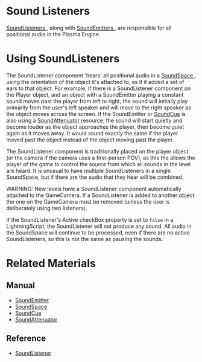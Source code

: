 # Sound Listeners
[ SoundListeners ](https://github.com/PlasmaEngine/PlasmaDocs/tree/master/docs/C%2B%2B/code_reference/class_reference/soundlistener.markdown), along with [SoundEmitters ](https://plasmaengine.github.io/PlasmaDocs/Plasma1/Editor/audio/soundemitter.markdown), are responsible for all positional audio in the Plasma Engine.

# Using SoundListeners

The SoundListener component 'hears' all positional audio in a [SoundSpace ](https://github.PlasmaEngine/PlasmaDocsocs/blob/master/plasma_editor_documentation/plasmamanual/audio/soundspace.markdown), using the orientation of the object it's attached to, as if it added a set of ears to that object. For example, if there is a SoundListener component on the Player object, and an object with a SoundEmitter playing a constant sound moves past the player from left to right, the sound will initially play primarily from the user's left speaker and will move to the right speaker as the object moves across the screen. If the SoundEmitter or [SoundCue](https://gitPlasmaEngine/PlasmaDocseroDocs/blob/master/plasma_editor_documentation/plasmamanual/audio/soundcue.markdown) is also using a [SoundAttenuator ](https://gitPlasmaEngine/PlasmaDocseroDocs/blob/master/plasma_editor_documentation/plasmamanual/audio/soundattenuator.markdown) resource, the sound will start quietly and become louder as the object approaches the player, then become quiet again as it moves away. It would sound exactly the same if the player moved past the object instead of the object moving past the player.

The SoundListener component is traditionally placed on the player object (or the camera if the camera uses a first-person POV), as this the allows the player of the game to control the source from which all sounds in the level are heard. It is unusual to have multiple SoundListeners in a single SoundSpace, but if there are the audio that they hear will be combined.

WARNING: New levels have a SoundListener component automatically attached to the GameCamera. If a SoundListener is added to another object the one on the GameCamera must be removed (unless the user is deliberately using two listeners).

If the SoundListener's Active checkBox property is set to `false` in a LightningScript, the SoundListener will not produce any sound. All audio in the SoundSpace will continue to be processed, even if there are no active SoundListeners, so this is not the same as pausing the sounds. 

# Related Materials

## Manual
- [SoundEmitter ](https://plasmaengine.github.io/PlasmaDocs/Plasma1/Editor/audio/soundemitter.markdown)
- [SoundSpace ](https://plasmaengine.github.io/PlasmaDocs/Plasma1/Editor/audio/soundspace.markdown)
- [SoundCue ](https://plasmaengine.github.io/PlasmaDocs/Plasma1/Editor/audio/soundcue.markdown)
- [SoundAttenuator ](https://plasmaengine.github.io/PlasmaDocs/Plasma1/Editor/audio/soundattenuator.markdown)

## Reference
- [ SoundListener ](https://github.com/PlasmaEngine/PlasmaDocs/tree/master/docs/C%2B%2B/code_reference/class_reference/soundlistener.markdown) 

 